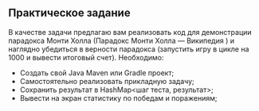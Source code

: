 ## Практическое задание

В качестве задачи предлагаю вам реализовать код для демонстрации парадокса 
Монти Холла (Парадокс Монти Холла — Википедия ) и наглядно убедиться в верности 
парадокса (запустить игру в цикле на 1000 и вывести итоговый счет).
Необходимо:
- Создать свой Java Maven или Gradle проект;
- Самостоятельно реализовать прикладную задачу;
- Сохранить результат в HashMap<шаг теста, результат>;
- Вывести на экран статистику по победам и поражениям;
